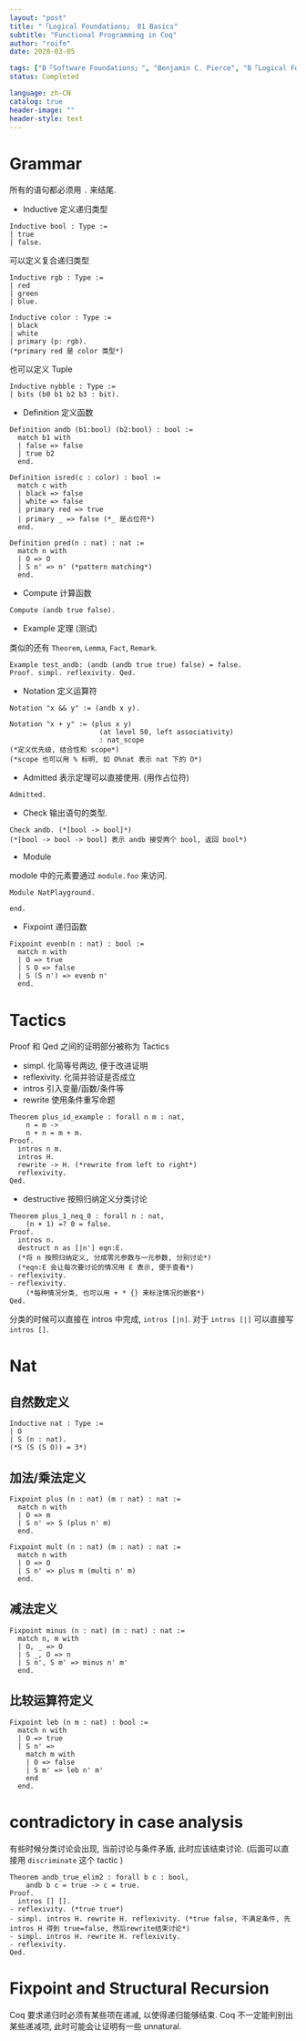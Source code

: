 ```yaml
---
layout: "post"
title: "「Logical Foundations」 01 Basics"
subtitle: "Functional Programming in Coq"
author: "roife"
date: 2020-03-05

tags: ["B「Software Foundations」", "Benjamin C. Pierce", "B「Logical Foundations」", "Coq", "PL", "笔记"]
status: Completed

language: zh-CN
catalog: true
header-image: ""
header-style: text
---
```


# Grammar

所有的语句都必须用 `.` 来结尾.

- Inductive
    定义递归类型

<!-- end list -->

``` coq
Inductive bool : Type :=
| true
| false.
```

可以定义复合递归类型

``` coq
Inductive rgb : Type :=
| red
| green
| blue.

Inductive color : Type :=
| black
| white
| primary (p: rgb).
(*primary red 是 color 类型*)
```

也可以定义 Tuple

``` coq
Inductive nybble : Type :=
| bits (b0 b1 b2 b3 : bit).
```

- Definition
    定义函数

<!-- end list -->

``` coq
Definition andb (b1:bool) (b2:bool) : bool :=
  match b1 with
  | false => false
  | true b2
  end.

Definition isred(c : color) : bool :=
  match c with
  | black => false
  | white => false
  | primary red => true
  | primary _ => false (*_ 是占位符*)
  end.

Definition pred(n : nat) : nat :=
  match n with
  | O => O
  | S n' => n' (*pattern matching*)
  end.
```

- Compute
    计算函数

<!-- end list -->

``` coq
Compute (andb true false).
```

- Example
    定理 (测试)

类似的还有 `Theorem`, `Lemma`, `Fact`, `Remark`.

``` coq
Example test_andb: (andb (andb true true) false) = false.
Proof. simpl. reflexivity. Qed.
```

- Notation
    定义运算符

<!-- end list -->

``` coq
Notation "x && y" := (andb x y).

Notation "x + y" := (plus x y)
                      (at level 50, left associativity)
                      : nat_scope
(*定义优先级, 结合性和 scope*)
(*scope 也可以用 % 标明, 如 O%nat 表示 nat 下的 O*)
```

- Admitted
    表示定理可以直接使用. (用作占位符)

<!-- end list -->

``` coq
Admitted.
```

- Check
    输出语句的类型.

<!-- end list -->

``` coq
Check andb. (*[bool -> bool]*)
(*[bool -> bool -> bool] 表示 andb 接受两个 bool, 返回 bool*)
```

- Module

modole 中的元素要通过 `module.foo` 来访问.

``` coq
Module NatPlayground.

end.
```

- Fixpoint
    递归函数

<!-- end list -->

``` coq
Fixpoint evenb(n : nat) : bool :=
  match n with
  | O => true
  | S O => false
  | S (S n') => evenb n'
  end.
```

# Tactics

Proof 和 Qed 之间的证明部分被称为 Tactics

- simpl.
    化简等号两边, 便于改进证明
- reflexivity.
    化简并验证是否成立
- intros
    引入变量/函数/条件等
- rewrite
    使用条件重写命题

<!-- end list -->

``` coq
Theorem plus_id_example : forall n m : nat,
    n = m ->
    n + n = m + m.
Proof.
  intros n m.
  intros H.
  rewrite -> H. (*rewrite from left to right*)
  reflexivity.
Qed.
```

- destructive
    按照归纳定义分类讨论

<!-- end list -->

``` coq
Theorem plus_1_neq_0 : forall n : nat,
    (n + 1) =? 0 = false.
Proof.
  intros n.
  destruct n as [|n'] eqn:E.
  (*将 n 按照归纳定义, 分成零元参数与一元参数, 分别讨论*)
  (*eqn:E 会让每次要讨论的情况用 E 表示, 便于查看*)
- reflexivity.
- reflexivity.
    (*每种情况分类, 也可以用 + * {} 来标注情况的嵌套*)
Qed.
```

分类的时候可以直接在 intros 中完成, `intros [|n]`. 对于 `intros [|]` 可以直接写 `intros []`.

# Nat

## 自然数定义

``` coq
Inductive nat : Type :=
| O
| S (n : nat).
(*S (S (S O)) = 3*)
```

## 加法/乘法定义

``` coq
Fixpoint plus (n : nat) (m : nat) : nat :=
  match n with
  | O => m
  | S n' => S (plus n' m)
  end.

Fixpoint mult (n : nat) (m : nat) : nat :=
  match n with
  | O => O
  | S n' => plus m (multi n' m)
  end.
```

## 减法定义

``` coq
Fixpoint minus (n : nat) (m : nat) : nat :=
  match n, m with
  | O, _ => O
  | S _, O => n
  | S n', S m' => minus n' m'
  end.
```

## 比较运算符定义

``` coq
Fixpoint leb (n m : nat) : bool :=
  match n with
  | O => true
  | S n' =>
    match m with
    | O => false
    | S m' => leb n' m'
    end
  end.
```

# contradictory in case analysis

有些时候分类讨论会出现, 当前讨论与条件矛盾, 此时应该结束讨论. (后面可以直接用 `discriminate` 这个 tactic )

``` coq
Theorem andb_true_elim2 : forall b c : bool,
    andb b c = true -> c = true.
Proof.
  intros [] [].
- reflexivity. (*true true*)
- simpl. intros H. rewrite H. reflexivity. (*true false, 不满足条件, 先intros H 得到 true=false, 然后rewrite结束讨论*)
- simpl. intros H. rewrite H. reflexivity.
- reflexivity.
Qed.
```

# Fixpoint and Structural Recursion

Coq 要求递归时必须有某些项在递减, 以使得递归能够结束. Coq 不一定能判别出某些递减项, 此时可能会让证明有一些 unnatural.
